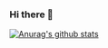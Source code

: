 ### Hi there 👋

[![Anurag's github stats](https://github-readme-stats.vercel.app/api?username=ZhangYanglyu)](https://github.com/ZhangYanglyu/github-readme-stats)

<!--
**ZhangYanglyu/ZhangYanglyu** is a ✨ _special_ ✨ repository because its `README.md` (this file) appears on your GitHub profile.

Here are some ideas to get you started:

- 🔭 I’m currently working on ...
- 🌱 I’m currently learning ...
- 👯 I’m looking to collaborate on ...
- 🤔 I’m looking for help with ...
- 💬 Ask me about ...
- 📫 How to reach me: ...
- 😄 Pronouns: ...
- ⚡ Fun fact: ...
-->
